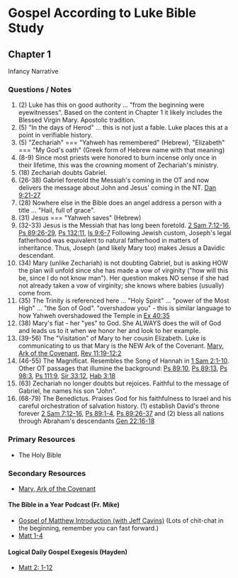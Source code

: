 # Gospel According to Luke Bible Study

## Chapter 1
Infancy Narrative

### Questions / Notes

1. (2) Luke has this on good authority ... "from the beginning were eyewitnesses". Based on the content in Chapter 1 it likely includes the Blessed Virgin Mary. Apostolic tradition.
2. (5) "In the days of Herod" ... this is not just a fable. Luke places this at a point in verifiable history.
3. (5) "Zechariah" === "Yahweh has remembered" (Hebrew), "Elizabeth" === "My God's oath" (Greek form of Hebrew name with that meaning)
4. (8-9) Since most priests were honored to burn incense only once in their lifetime, this was the crowning moment of Zechariah's ministry.
5. (18) Zechariah doubts Gabriel.
6. (26-38) Gabriel foretold the Messiah's coming in the OT and now delivers the message about John and Jesus' coming in the NT. [Dan 9:21-27](https://www.biblegateway.com/passage/?search=Dan%209%3A21-27&version=RSVCE)
7. (28) Nowhere else in the Bible does an angel address a person with a title ... "Hail, full of grace". 
8. (31) Jesus === "Yahweh saves" (Hebrew)
9. (32-33) Jesus is the Messiah that has long been foretold. [2 Sam 7:12-16](https://www.biblegateway.com/passage/?search=2%20Sam%207%3A12-16&version=RSVCE), [Ps 89:26-29](https://www.biblegateway.com/passage/?search=Ps%2089%3A26-29&version=RSVCE), [Ps 132:11](https://www.biblegateway.com/passage/?search=Ps%20132%3A11&version=RSVCE), [Is 9:6-7](https://www.biblegateway.com/passage/?search=Is%209%3A6-7&version=RSVCE) Following Jewish custom, Joseph's legal fatherhood was equivalent to natural fatherhood in matters of inheritance. Thus, Joseph (and likely Mary too) makes Jesus a Davidic descendant.
10. (34) Mary (unlike Zechariah) is not doubting Gabriel, but is asking HOW the plan will unfold since she has made a vow of virginity ("how will this be, since I do not know man"). Her question makes NO sense if she had not already taken a vow of virginity; she knows where babies (usually) come from.
11. (35) The Trinity is referenced here ... "Holy Spirit" ... "power of the Most High" ... "the Son of God". "overshadow you" - this is similar language to how Yahweh overshadowed the Temple in [Ex 40:35](https://www.biblegateway.com/passage/?search=Ex%2040%3A35&version=RSVCE) 
12. (38) Mary's fiat - her "yes" to God. She ALWAYS does the will of God and leads us to it when we honor her and look to her example.
13. (39-56) The "Visitation" of Mary to her cousin Elizabeth. Luke is communicating to us that Mary is the NEW Ark of the Covenant. [Mary, Ark of the Covenant](https://drive.google.com/file/d/1EpRgKYB9ual0lcUSdaZO3wsf88Qq4Kf8/view?usp=sharing), [Rev 11:19-12:2](https://www.biblegateway.com/passage/?search=Rev%2011%3A19-12%3A2&version=RSVCE)
14. (46-55) The Magnificat. Resembles the Song of Hannah in [1 Sam 2:1-10](https://www.biblegateway.com/passage/?search=1%20Sam%202%3A1-10&version=RSVCE). Other OT passages that illumine the background: [Ps 89:10](https://www.biblegateway.com/passage/?search=Ps%2089%3A10&version=RSVCE), [Ps 89:13](https://www.biblegateway.com/passage/?search=Ps%2089%3A13&version=RSVCE), [Ps 98:3](https://www.biblegateway.com/passage/?search=Ps%2098%3A3&version=RSVCE), [Ps 111:9](https://www.biblegateway.com/passage/?search=Ps%20111%3A9&version=RSVCE), [Sir 33:12](https://www.biblegateway.com/passage/?search=Sir%2033%3A12&version=RSVCE), [Hab 3:18](https://www.biblegateway.com/passage/?search=Hab%203%3A18&version=RSVCE) 
15. (63) Zechariah no longer doubts but rejoices. Faithful to the message of Gabriel, he names his son "John".
16. (68-79) The Benedictus.  Praises God for his faithfulness to Israel and his careful orchestration of salvation history. (1) establish David's throne forever [2 Sam 7:12-16](https://www.biblegateway.com/passage/?search=2%20Sam%207%3A12-16&version=RSVCE), [Ps 89:1-4](https://www.biblegateway.com/passage/?search=Ps%2089%3A1-4&version=RSVCE), [Ps 89:26-37](https://www.biblegateway.com/passage/?search=Ps%2089%3A26-37&version=RSVCE) and (2) bless all nations through Abraham's descendants [Gen 22:16-18](https://www.biblegateway.com/passage/?search=Gen%2022%3A16-18&version=RSVCE)   

### Primary Resources

* The Holy Bible

### Secondary Resources
* [Mary, Ark of the Covenant](https://drive.google.com/file/d/1EpRgKYB9ual0lcUSdaZO3wsf88Qq4Kf8/view?usp=sharing)

#### The Bible in a Year Podcast (Fr. Mike)

* [Gospel of Matthew Introduction (with Jeff Cavins)](https://open.spotify.com/episode/4oKy0KCxtQWmdO6THASsGC) (Lots of
  chit-chat in the beginning, remember you can fast forward.)
* [Matt 1-4](https://open.spotify.com/episode/6ZEubDfiETiCGSsRV5dBQw)

#### Logical Daily Gospel Exegesis (Hayden)

* [Matt 2: 1-12](https://open.spotify.com/episode/1XKD2gByrveupLX01mS1Sy)

